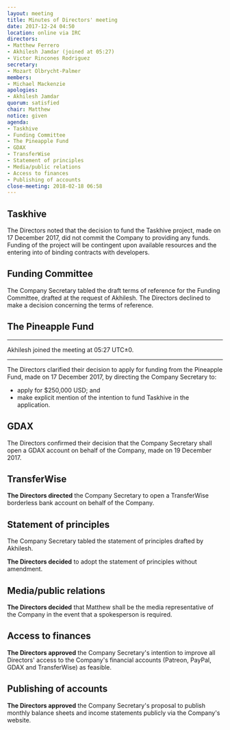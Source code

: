 ```yaml
---
layout: meeting
title: Minutes of Directors' meeting
date: 2017-12-24 04:50
location: online via IRC
directors:
- Matthew Ferrero
- Akhilesh Jamdar (joined at 05:27)
- Victor Rincones Rodriguez
secretary:
- Mozart Olbrycht-Palmer
members:
- Michael Mackenzie
apologies:
- Akhilesh Jamdar
quorum: satisfied
chair: Matthew
notice: given
agenda:
- Taskhive
- Funding Committee
- The Pineapple Fund
- GDAX
- TransferWise
- Statement of principles
- Media/public relations
- Access to finances
- Publishing of accounts
close-meeting: 2018-02-18 06:58
---
```


## Taskhive

The Directors noted that the decision to fund the Taskhive project, made on 17 December 2017, did not commit the Company to providing any funds. Funding of the project will be contingent upon available resources and the entering into of binding contracts with developers.

## Funding Committee

The Company Secretary tabled the draft terms of reference for the Funding Committee, drafted at the request of Akhilesh. The Directors declined to make a decision concerning the terms of reference.

## The Pineapple Fund

---

Akhilesh joined the meeting at 05:27 UTC±0.

---

The Directors clarified their decision to apply for funding from the Pineapple Fund, made on 17 December 2017, by directing the Company Secretary to:

- apply for $250,000 USD; and
- make explicit mention of the intention to fund Taskhive in the application.

## GDAX

The Directors confirmed their decision that the Company Secretary shall open a GDAX account on behalf of the Company, made on 19 December 2017.

## TransferWise

**The Directors directed** the Company Secretary to open a TransferWise borderless bank account on behalf of the Company.

## Statement of principles

The Company Secretary tabled the statement of principles drafted by Akhilesh.

**The Directors decided** to adopt the statement of principles without amendment.

## Media/public relations

**The Directors decided** that Matthew shall be the media representative of the Company in the event that a spokesperson is required.

## Access to finances

**The Directors approved** the Company Secretary's intention to improve all Directors' access to the Company's financial accounts (Patreon, PayPal, GDAX and TransferWise) as feasible.

## Publishing of accounts

**The Directors approved** the Company Secretary's proposal to publish monthly balance sheets and income statements publicly via the Company's website.
